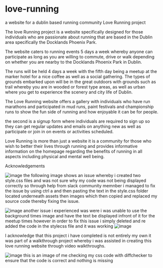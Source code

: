 # love-running
a website for a dublin based running community 
Love Running project

The love Running project is a website specifically designed for those individuals who are passionate about running that are based in the Dublin area specifically the Docklands Phoenix Park.

The website caters to running events 5 days a week whereby anyone can participate as long as you are willing to commute, drive or walk depending on whether you are nearby to the Docklands Phoenix Park in Dublin.

The runs will be held 4 days a week with the fifth day being a meetup at the marker hotel for a nice coffee as well as a social gathering. The types of grounds embarked upon will be in the great outdoors with grounds such as trail whereby you are in wooded or forest type areas, as well as urban where you get to experience the scenery and city life of Dublin.

The Love Running website offers a gallery with individuals who have run marathons and participated in mud runs, paint festivals and championship runs to show the fun side of running and how enjoyable it can be for people.

the second is a signup form where individuals are required to sign up so they can get regular updates and emails on anything new as well as participate or join in on events or activities scheduled.

Love Running is more than just a website it is a community for those who wish to better their lives through running and provides informative information on the homepage regarding the benefits of running in all aspects including physical and mental well being.

Acknowledgements

![image](https://user-images.githubusercontent.com/122219503/229246250-fb0263f4-123d-42a9-b028-b7646b23a120.png)
the following image shows an issue whereby i created two style.css files and was not sure why my code was not being displayed correctly so through help from  slack community memnber i managed to fix the issue by using ctrl a and then pasting the text in the style.css folder located underneath assets then images which then copied and replaced my source code thereby fixing the issue. 

![image](https://user-images.githubusercontent.com/122219503/229247328-fac3175b-e94e-46dd-8653-d447e2abb25f.png)
another issue i experienced was were i was unable to use the background times image and have the text be displayed infront of it for the meetup times however in order to fix this issue i simply deleted and re added the code in the stylecss file and it was working
![image](https://user-images.githubusercontent.com/122219503/229247622-f570be7c-a6bc-4114-8a76-90c742a35261.png)

I acknowledge that this project i have completed is not entirely my own it was part of a walkthrough project whereby i was assisted in creating this love running website through video walkthroughs. 

![image](https://user-images.githubusercontent.com/122219503/229247728-658fcffd-c049-48f1-b26f-cae712144f5e.png)
this is an image of me checking my css code with diffchecker to ensure that the code is correct and nothing is missing
